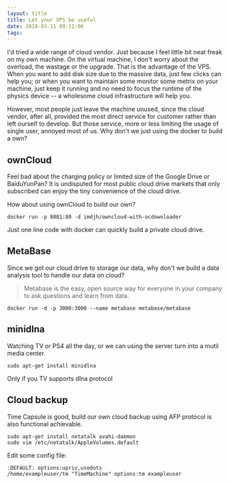 ```yaml
---
layout: title
title: Let your VPS be useful
date: 2018-03-11 09:11:06
tags:
---
```


I'd tried a wide range of cloud vendor. Just because I feel little bit neat freak on my own machine. On the virtual machine, I don't worry about the overload, the wastage or the upgrade. That is the advantage of the VPS. When you want to add disk size due to the massive data, just few clicks can help you; or when you want to maintain some monitor some metrix on your machine, just keep it running and no need to focus the runtime of the physics device -- a wholesome cloud infrastructure will help you.

However, most people just leave the machine unused, since the cloud vendor, after all, provided the most direct service for customer rather than left ourself to develop. But those service, more or less limiting the usage of single user, annoyed most of us. Why don't we just using the docker to build a own?

## ownCloud
Feel bad about the charging policy or limited size of the Google Drive or BaiduYunPan? It is undisputed for most public cloud drive markets that only subscribed can enjoy the tiny convenience of the cloud drive. 

How about using ownCloud to build our own?

    docker run -p 8081:80 -d imdjh/owncloud-with-ocdownloader

Just one line code with docker can quickly build a private cloud drive.

## MetaBase
Since we got our cloud drive to storage our data, why don't we build a data analysis tool to handle our data on cloud?

> Metabase is the easy, open source way for everyone in your company to ask questions and learn from data.

    docker run -d -p 3000:3000 --name metabase metabase/metabase

## minidlna
Watching TV or PS4 all the day, or we can using the server turn into a mutil media center.

    sudo apt-get install minidlna

Only if you TV supports dlna protocol

## Cloud backup
Time Capsule is good, build our own cloud backup using AFP protocol is also functional achievable. 

    sudo apt-get install netatalk avahi-daemon
    sudo vim /etc/netatalk/AppleVolumes.default

Edit some config file:

    :DEFAULT: options:upriv,usedots
    /home/exampleuser/tm "TimeMachine" options:tm exampleuser


